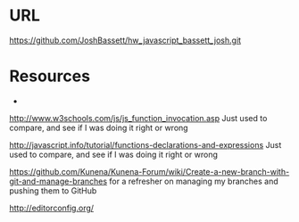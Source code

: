 # URL
https://github.com/JoshBassett/hw_javascript_bassett_josh.git
# Resources
*
http://www.w3schools.com/js/js_function_invocation.asp
Just used to compare, and see if I was doing it right or wrong

http://javascript.info/tutorial/functions-declarations-and-expressions
Just used to compare, and see if I was doing it right or wrong

https://github.com/Kunena/Kunena-Forum/wiki/Create-a-new-branch-with-git-and-manage-branches
for a refresher on managing my branches and pushing them to GitHub

http://editorconfig.org/